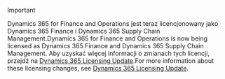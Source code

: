> [!IMPORTANT]
> <span data-ttu-id="9ff10-101">Dynamics 365 for Finance and Operations jest teraz licencjonowany jako Dynamics 365 Finance i Dynamics 365 Supply Chain Management.</span><span class="sxs-lookup"><span data-stu-id="9ff10-101">Dynamics 365 for Finance and Operations is now being licensed as Dynamics 365 Finance and Dynamics 365 Supply Chain Management.</span></span> <span data-ttu-id="9ff10-102">Aby uzyskać więcej informacji o zmianach tych licencji, przejdź na [Dynamics 365 Licensing Update](https://docs.microsoft.com/dynamics365/licensing/update).</span><span class="sxs-lookup"><span data-stu-id="9ff10-102">For more information about these licensing changes, see [Dynamics 365 Licensing Update](https://docs.microsoft.com/dynamics365/licensing/update).</span></span> 
